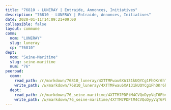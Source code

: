 ```yaml
---
title: "76810 - LUNERAY | Entraide, Annonces, Initiatives"
description: "76810 - LUNERAY | Entraide, Annonces, Initiatives"
date: 2020-01-11T14:09:21+09:00
collapsible: false
layout: commune
comm:
  nom: "LUNERAY"
  slug: luneray
  cp: "76810"
dept:
  nom: "Seine-Maritime"
  slug: seine-maritime
  num: "76"
peerpad:
  comm:
    read_path: /r/markdown/76810_luneray/4XTTMFwau6XA131kUQYCg1FhQKr6hTyhUwinJLBpQca5R1TnK
    write_path: /w/markdown/76810_luneray/4XTTMFwau6XA131kUQYCg1FhQKr6hTyhUwinJLBpQca5R1TnK-K3TgUETNX8VXodWFg9MZMhnvDy45Skh4JehTqk1qtHztsj899APf8zeroAWG6JsVcgwDLhQY4mw1Uh4h6wy3RJVP7yjSPjyFgwbGcYVSnKa1A8NnDoyUrohuHESKvs6CKoUTFKqM
  dept:
    read_path: /r/markdown/76_seine-maritime/4XTTM7PDPtM4CVQoDyyVqT6Pbvj1SVtndpXJdTDsc7xwdMTdt
    write_path: /w/markdown/76_seine-maritime/4XTTM7PDPtM4CVQoDyyVqT6Pbvj1SVtndpXJdTDsc7xwdMTdt-K3TgUmo7Qwp8ZQz8qKFjC8WCY27ypEpX2c8BXeSV9rrPY1zRZn2SrYwkBXF8VnHkcepiXsccFfKHYuT2JNgSMXxLRaUGRu6o5B3BB15nZxEho97cTz3yC4eRTX4hZM1hcyAZrn8r
---
```


